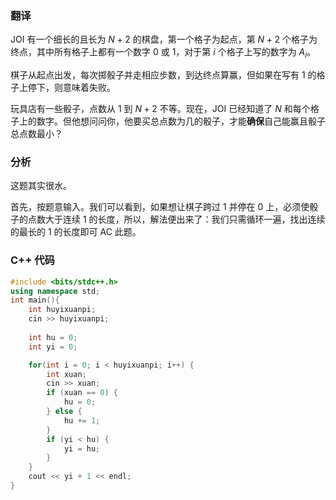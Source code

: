### 翻译
JOI 有一个细长的且长为 $N+2$ 的棋盘，第一个格子为起点，第 $N+2$ 个格子为终点，其中所有格子上都有一个数字 $0$ 或 $1$，对于第 $i$ 个格子上写的数字为 $A_i$。

棋子从起点出发，每次掷骰子并走相应步数，到达终点算赢，但如果在写有 $1$ 的格子上停下，则意味着失败。

玩具店有一些骰子，点数从 $1$ 到 $N+2$ 不等。现在，JOI 已经知道了 $N$ 和每个格子上的数字。但他想问问你，他要买总点数为几的骰子，才能**确保**自己能赢且骰子总点数最小？

### 分析
这题其实很水。

首先，按题意输入。我们可以看到，如果想让棋子跨过 $1$ 并停在 $0$ 上，必须使骰子的点数大于连续 $1$ 的长度，所以，解法便出来了：我们只需循环一遍，找出连续的最长的 $1$ 的长度即可 AC 此题。

### C++ 代码
```cpp
#include <bits/stdc++.h>
using namespace std;
int main(){
    int huyixuanpi;
    cin >> huyixuanpi;
    
    int hu = 0;
    int yi = 0;

    for(int i = 0; i < huyixuanpi; i++) {
        int xuan;
        cin >> xuan;
        if (xuan == 0) {
            hu = 0;
        } else {
            hu += 1;
        }
        if (yi < hu) {
            yi = hu;
        }
    }
    cout << yi + 1 << endl;
}
```
